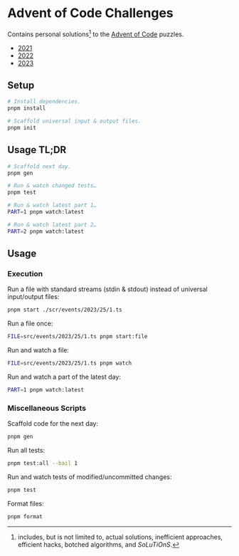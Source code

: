 # Advent of Code Challenges

Contains personal solutions[^1] to the [Advent of Code](https://adventofcode.com/) puzzles.

- [2021](https://github.com/echocrow/advent-of-code/tree/main/src/events/2021)
- [2022](https://github.com/echocrow/advent-of-code/tree/main/src/events/2022)
- [2023](https://github.com/echocrow/advent-of-code/tree/main/src/events/2023)

[^1]: includes, but is not limited to, actual solutions, inefficient approaches, efficient hacks, botched algorithms, and _SoLuTiOnS_.

## Setup

```sh
# Install dependencies.
pnpm install

# Scaffold universal input & output files.
pnpm init
```

## Usage TL;DR

```sh
# Scaffold next day.
pnpm gen

# Run & watch changed tests…
pnpm test

# Run & watch latest part 1…
PART=1 pnpm watch:latest

# Run & watch latest part 2…
PART=2 pnpm watch:latest
```

## Usage

### Execution

Run a file with standard streams (stdin & stdout) instead of universal input/output files:

```sh
pnpm start ./scr/events/2023/25/1.ts
```

Run a file once:

```sh
FILE=src/events/2023/25/1.ts pnpm start:file
```

Run and watch a file:

```sh
FILE=src/events/2023/25/1.ts pnpm watch
```

Run and watch a part of the latest day:

```sh
PART=1 pnpm watch:latest
```

### Miscellaneous Scripts

Scaffold code for the next day:

```sh
pnpm gen
```

Run all tests:

```sh
pnpm test:all --bail 1
```

Run and watch tests of modified/uncommitted changes:

```sh
pnpm test
```

Format files:

```sh
pnpm format
```
